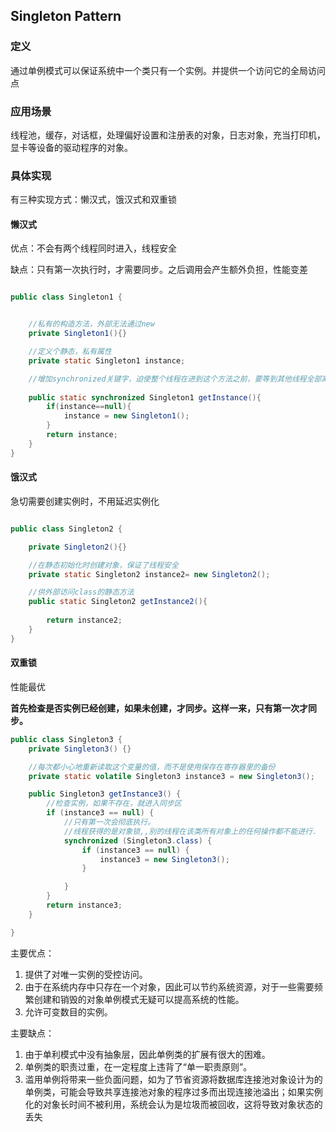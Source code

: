 ## Singleton Pattern

### 定义

通过单例模式可以保证系统中一个类只有一个实例。并提供一个访问它的全局访问点


### 应用场景

线程池，缓存，对话框，处理偏好设置和注册表的对象，日志对象，充当打印机，显卡等设备的驱动程序的对象。

### 具体实现

有三种实现方式：懒汉式，饿汉式和双重锁

#### 懒汉式

优点：不会有两个线程同时进入，线程安全

缺点：只有第一次执行时，才需要同步。之后调用会产生额外负担，性能变差

```java

public class Singleton1 {


    //私有的构造方法，外部无法通过new
    private Singleton1(){}

    //定义个静态，私有属性
    private static Singleton1 instance;

    //增加synchronized关键字，迫使整个线程在进到这个方法之前，要等到其他线程全部离开。（不会有两个线程同时进入）
    
    public static synchronized Singleton1 getInstance(){
        if(instance==null){
            instance = new Singleton1();
        }
        return instance;
    }
}


```

#### 饿汉式

急切需要创建实例时，不用延迟实例化

```java

public class Singleton2 {

    private Singleton2(){}

    //在静态初始化时创建对象，保证了线程安全
    private static Singleton2 instance2= new Singleton2();

    //供外部访问class的静态方法
    public static Singleton2 getInstance2(){
    
        return instance2;
    }
}

```


#### 双重锁


性能最优

**首先检查是否实例已经创建，如果未创建，才同步。这样一来，只有第一次才同步。**

```java
public class Singleton3 {
    private Singleton3() {}

    //每次都小心地重新读取这个变量的值，而不是使用保存在寄存器里的备份
    private static volatile Singleton3 instance3 = new Singleton3();

    public Singleton3 getInstance3() {
        //检查实例，如果不存在，就进入同步区
        if (instance3 == null) {
            //只有第一次会彻底执行。
            //线程获得的是对象锁,,别的线程在该类所有对象上的任何操作都不能进行.
            synchronized (Singleton3.class) {
                if (instance3 == null) {
                    instance3 = new Singleton3();
                }

            }
        }
        return instance3;
    }

}

```


主要优点：

1. 提供了对唯一实例的受控访问。
2. 由于在系统内存中只存在一个对象，因此可以节约系统资源，对于一些需要频繁创建和销毁的对象单例模式无疑可以提高系统的性能。
3. 允许可变数目的实例。
 
主要缺点：

1. 由于单利模式中没有抽象层，因此单例类的扩展有很大的困难。
2. 单例类的职责过重，在一定程度上违背了“单一职责原则”。
3. 滥用单例将带来一些负面问题，如为了节省资源将数据库连接池对象设计为的单例类，可能会导致共享连接池对象的程序过多而出现连接池溢出；如果实例化的对象长时间不被利用，系统会认为是垃圾而被回收，这将导致对象状态的丢失





